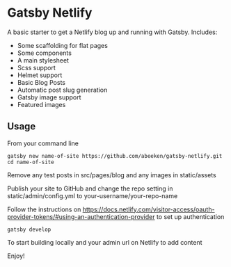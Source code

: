 # Gatsby Netlify

A basic starter to get a Netlify blog up and running with Gatsby. Includes:

* Some scaffolding for flat pages
* Some components
* A main stylesheet
* Scss support
* Helmet support
* Basic Blog Posts
* Automatic post slug generation
* Gatsby image support
* Featured images

## Usage

From your command line

    gatsby new name-of-site https://github.com/abeeken/gatsby-netlify.git
    cd name-of-site

Remove any test posts in src/pages/blog and any images in static/assets

Publish your site to GitHub and change the repo setting in static/admin/config.yml to your-username/your-repo-name

Follow the instructions on https://docs.netlify.com/visitor-access/oauth-provider-tokens/#using-an-authentication-provider to set up authentication

    gatsby develop

To start building locally and your admin url on Netlify to add content

Enjoy!